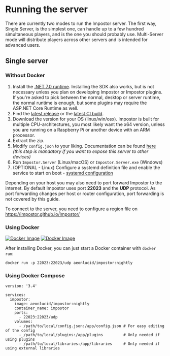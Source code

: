 # Running the server

There are currently two modes to run the Impostor server. The first way, Single Server, is the simplest one, can handle up to a few hundred simultaneous players, and is the one you should probably use. Multi-Server mode will distribute players across other servers and is intended for advanced users.

## Single server

### Without Docker

1. Install the [.NET 7.0 runtime](https://dotnet.microsoft.com/download/dotnet/7.0). Installing the SDK also works, but is not necessary unless you plan on developing Impostor or Impostor plugins. If you're asked to pick between the normal, desktop or server runtime, the normal runtime is enough, but some plugins may require the ASP.NET Core Runtime as well.
2. Find the [latest release](https://github.com/Impostor/Impostor/releases) or the [latest CI build](https://nightly.link/Impostor/Impostor/workflows/ci/master).
3. Download the version for your OS (linux/win/osx). Impostor is built for multiple CPU-architectures, you most likely want the x64 version, unless you are running on a Raspberry Pi or another device with an ARM processor.
4. Extract the zip.
5. Modify `config.json` to your liking. Documentation can be found [here](Server-configuration.md) _(this step is mandatory if you want to expose this server to other devices)_
6. Run `Impostor.Server` (Linux/macOS) or `Impostor.Server.exe` (Windows)
7. (OPTIONAL - Linux) Configure a systemd definition file and enable the service to start on boot - [systemd configuration](Server-configuration.md#systemd)

Depending on your host you may also need to port forward Impostor to the internet. By default Impostor uses port **22023** and the **UDP** protocol. As port forwarding changes per host or router configuration, port forwarding is not covered by this guide.

To connect to the server, you need to configure a region file on https://impostor.github.io/Impostor/

### Using Docker

[![Docker Image](https://img.shields.io/docker/v/aeonlucid/impostor?sort=semver)](https://hub.docker.com/r/aeonlucid/impostor)
[![Docker Image](https://img.shields.io/docker/v/aeonlucid/impostor/nightly)](https://hub.docker.com/r/aeonlucid/impostor)

After installing Docker, you can just start a Docker container with `docker run`:

```
docker run -p 22023:22023/udp aeonlucid/impostor:nightly
```

### Using Docker Compose

```
version: '3.4'

services:
  impostor:
    image: aeonlucid/impostor:nightly
    container_name: impostor
    ports:
      - 22023:22023/udp
    volumes:
      - /path/to/local/config.json:/app/config.json # For easy editing of the config
      - /path/to/local/plugins:/app/plugins         # Only needed if using plugins
      - /path/to/local/libraries:/app/libraries     # Only needed if using external libraries
```
